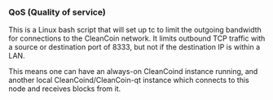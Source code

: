 ### QoS (Quality of service) ###

This is a Linux bash script that will set up tc to limit the outgoing bandwidth for connections to the CleanCoin network. It limits outbound TCP traffic with a source or destination port of 8333, but not if the destination IP is within a LAN.

This means one can have an always-on CleanCoind instance running, and another local CleanCoind/CleanCoin-qt instance which connects to this node and receives blocks from it.
